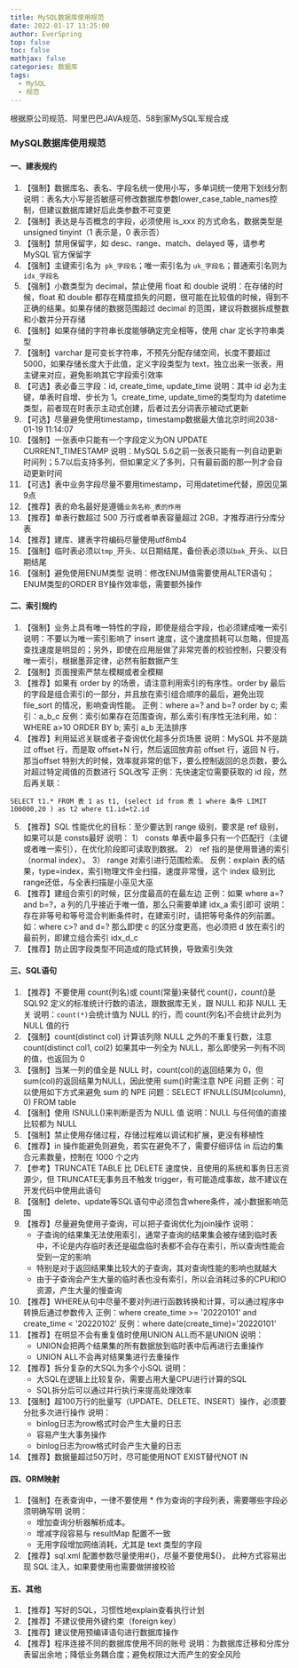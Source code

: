 ```yaml
---
title: MySQL数据库使用规范
date: 2022-01-17 13:25:00
author: EverSpring
top: false
toc: false
mathjax: false
categories: 数据库
tags:
  - MySQL
  - 规范
---
```

根据原公司规范、阿里巴巴JAVA规范、58到家MySQL军规合成
### MySQL数据库使用规范
#### 一、建表规约
1. 【强制】数据库名、表名、字段名统一使用小写，多单词统一使用下划线分割
    说明：表名大小写是否敏感可修改数据库参数lower_case_table_names控制，但建议数据库建好后此类参数不可变更
2. 【强制】表达是与否概念的字段，必须使用 is_xxx 的方式命名，数据类型是 unsigned tinyint（1 表示是，0 表示否）
3. 【强制】禁用保留字，如 desc、range、match、delayed 等，请参考 MySQL 官方保留字
4. 【强制】主键索引名为` pk_字段名`；唯一索引名为 `uk_字段名`；普通索引名则为` idx_字段名`
5. 【强制】小数类型为 decimal，禁止使用 float 和 double
    说明：在存储的时候，float 和 double 都存在精度损失的问题，很可能在比较值的时候，得到不正确的结果。如果存储的数据范围超过 decimal 的范围，建议将数据拆成整数和小数并分开存储
6. 【强制】如果存储的字符串长度能够确定完全相等，使用 char 定长字符串类型
7. 【强制】varchar 是可变长字符串，不预先分配存储空间，长度不要超过 5000，如果存储长度大于此值，定义字段类型为 text，独立出来一张表，用主键来对应，避免影响其它字段索引效率
8. 【可选】表必备三字段：id, create_time, update_time
    说明：其中 id 必为主键，单表时自增、步长为 1。create_time, update_time的类型均为 datetime 类型，前者现在时表示主动式创建，后者过去分词表示被动式更新
9. 【可选】尽量避免使用timestamp，timestamp数据最大值北京时间2038-01-19 11:14:07
10. 【强制】一张表中只能有一个字段定义为ON UPDATE CURRENT_TIMESTAMP
    说明：MySQL 5.6之前一张表只能有一列自动更新时间列；5.7以后支持多列，但如果定义了多列，只有最前面的那一列才会自动更新时间
11. 【可选】表中业务字段尽量不要用timestamp，可用datetime代替，原因见第9点
12. 【推荐】表的命名最好是遵循`业务名称_表的作用`
13. 【推荐】单表行数超过 500 万行或者单表容量超过 2GB，才推荐进行分库分表
14. 【推荐】建库、建表字符编码尽量使用utf8mb4
15. 【强制】临时表必须以`tmp_`开头、以日期结尾，备份表必须以`bak_`开头、以日期结尾
16. 【强制】避免使用ENUM类型
    说明：修改ENUM值需要使用ALTER语句；ENUM类型的ORDER BY操作效率低，需要额外操作

#### 二、索引规约
1. 【强制】业务上具有唯一特性的字段，即使是组合字段，也必须建成唯一索引
说明：不要以为唯一索引影响了 insert 速度，这个速度损耗可以忽略，但提高查找速度是明显的；另外，即使在应用层做了非常完善的校验控制，只要没有唯一索引，根据墨菲定律，必然有脏数据产生
2. 【强制】页面搜索严禁左模糊或者全模糊
3. 【推荐】如果有 order by 的场景，请注意利用索引的有序性。order by 最后的字段是组合索引的一部分，并且放在索引组合顺序的最后，避免出现 file_sort 的情况，影响查询性能。
正例：where a=? and b=? order by c; 索引：a_b_c
反例：索引如果存在范围查询，那么索引有序性无法利用，如：WHERE a>10 ORDER BY b; 索引 a_b 无法排序
4. 【推荐】利用延迟关联或者子查询优化超多分页场景
说明：MySQL 并不是跳过 offset 行，而是取 offset+N 行，然后返回放弃前 offset 行，返回 N 行，那当offset 特别大的时候，效率就非常的低下，要么控制返回的总页数，要么对超过特定阈值的页数进行 SQL改写
正例：先快速定位需要获取的 id 段，然后再关联：
```
SELECT t1.* FROM 表 1 as t1, (select id from 表 1 where 条件 LIMIT 100000,20 ) as t2 where t1.id=t2.id
```
5. 【推荐】SQL 性能优化的目标：至少要达到 range 级别，要求是 ref 级别，如果可以是 consts最好
说明：
1） consts 单表中最多只有一个匹配行（主键或者唯一索引），在优化阶段即可读取到数据。
2） ref 指的是使用普通的索引（normal index）。
3） range 对索引进行范围检索。
反例：explain 表的结果，type=index，索引物理文件全扫描，速度非常慢，这个 index 级别比range还低，与全表扫描是小巫见大巫
6. 【推荐】建组合索引的时候，区分度最高的在最左边
正例：如果 where a=? and b=?，a 列的几乎接近于唯一值，那么只需要单建 idx_a 索引即可
说明：存在非等号和等号混合判断条件时，在建索引时，请把等号条件的列前置。如：where c>? and d=? 那么即使 c 的区分度更高，也必须把 d 放在索引的最前列，即建立组合索引 idx_d_c
7. 【推荐】防止因字段类型不同造成的隐式转换，导致索引失效

#### 三、SQL语句
1. 【推荐】不要使用 count(列名)或 count(常量)来替代 count(*)，count(*)是 SQL92 定义的标准统计行数的语法，跟数据库无关，跟 NULL 和非 NULL 无关
说明：`count(*)`会统计值为 NULL 的行，而 count(列名)不会统计此列为 NULL 值的行
2. 【强制】count(distinct col) 计算该列除 NULL 之外的不重复行数，注意 count(distinct col1, col2) 如果其中一列全为 NULL，那么即使另一列有不同的值，也返回为 0
3. 【强制】当某一列的值全是 NULL 时，count(col)的返回结果为 0，但 sum(col)的返回结果为NULL，因此使用 sum()时需注意 NPE 问题
正例：可以使用如下方式来避免 sum 的 NPE 问题：SELECT IFNULL(SUM(column), 0) FROM table
4. 【强制】使用 ISNULL()来判断是否为 NULL 值
说明：NULL 与任何值的直接比较都为 NULL
5. 【强制】禁止使用存储过程，存储过程难以调试和扩展，更没有移植性
6. 【推荐】in 操作能避免则避免，若实在避免不了，需要仔细评估 in 后边的集合元素数量，控制在 1000 个之内
7. 【参考】TRUNCATE TABLE 比 DELETE 速度快，且使用的系统和事务日志资源少，但 TRUNCATE无事务且不触发 trigger，有可能造成事故，故不建议在开发代码中使用此语句
8. 【强制】delete、update等SQL语句中必须包含where条件，减小数据影响范围
9. 【推荐】尽量避免使用子查询，可以把子查询优化为join操作
	说明：
	* 子查询的结果集无法使用索引，通常子查询的结果集会被存储到临时表中，不论是内存临时表还是磁盘临时表都不会存在索引，所以查询性能会受到一定的影响
	* 特别是对于返回结果集比较大的子查询，其对查询性能的影响也就越大
	* 由于子查询会产生大量的临时表也没有索引，所以会消耗过多的CPU和IO资源，产生大量的慢查询
10. 【推荐】WHERE从句中尽量不要对列进行函数转换和计算，可以通过程序中转换后通过参数传入
正例：where create_time >= '20220101' and create_time < '20220102'
反例：where date(create_time)='20220101'
11. 【推荐】在明显不会有重复值时使用UNION ALL而不是UNION
	说明：
	* UNION会把两个结果集的所有数据放到临时表中后再进行去重操作
	* UNION ALL不会再对结果集进行去重操作
12. 【推荐】拆分复杂的大SQL为多个小SQL
	说明：
	* 大SQL在逻辑上比较复杂，需要占用大量CPU进行计算的SQL
	* SQL拆分后可以通过并行执行来提高处理效率
13. 【强制】超100万行的批量写（UPDATE、DELETE、INSERT）操作，必须要分批多次进行操作
	说明：
	* binlog日志为row格式时会产生大量的日志
	* 容易产生大事务操作
	* binlog日志为row格式时会产生大量的日志
14. 【推荐】数据量超过50万时，尽可能使用NOT EXIST替代NOT IN

#### 四、ORM映射
1. 【强制】在表查询中，一律不要使用 * 作为查询的字段列表，需要哪些字段必须明确写明
	说明：
	* 增加查询分析器解析成本。
	* 增减字段容易与 resultMap 配置不一致
	* 无用字段增加网络消耗，尤其是 text 类型的字段
2. 【推荐】sql.xml 配置参数尽量使用#{}，尽量不要使用${}， 此种方式容易出现 SQL 注入，如果要使用也需要做拼接校验

#### 五、其他
1. 【推荐】写好的SQL，习惯性地explain查看执行计划
2. 【推荐】不建议使用外键约束（foreign key）
3. 【推荐】建议使用预编译语句进行数据库操作
4. 【推荐】程序连接不同的数据库使用不同的账号
说明：为数据库迁移和分库分表留出余地；降低业务耦合度；避免权限过大而产生的安全风险